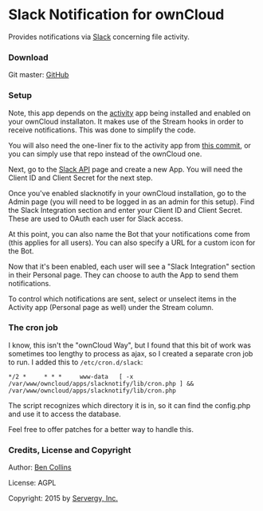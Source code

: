 # Slack Notification for ownCloud

Provides notifications via [Slack](https://slack.com/) concerning file 
activity.

### Download
Git master: [GitHub](https://ci.owncloud.org/job/server-master-linux/)

### Setup
Note, this app depends on the [activity](https://github.com/owncloud/activity)
app being installed and enabled on your ownCloud installaton. It makes use of
the Stream hooks in order to receive notifications. This was done to simplify
the code.

You will also need the one-liner fix to the activity app from [this commit](https://github.com/servergy/activity/commit/25966cbc5f6a8cf12a62ae9a697c3a1649f8a3d0),
or you can simply use that repo instead of the ownCloud one.

Next, go to the [Slack API](https://api.slack.com/applications) page and
create a new App. You will need the Client ID and Client Secret for the
next step.

Once you've enabled slacknotify in your ownCloud installation, go to the
Admin page (you will need to be logged in as an admin for this setup).
Find the Slack Integration section and enter your Client ID and Client
Secret. These are used to OAuth each user for Slack access.

At this point, you can also name the Bot that your notifications come from
(this applies for all users). You can also specify a URL for a custom
icon for the Bot.

Now that it's been enabled, each user will see a "Slack Integration"
section in their Personal page. They can choose to auth the App to send
them notifications.

To control which notifications are sent, select or unselect items in
the Activity app (Personal page as well) under the Stream column.

### The cron job

I know, this isn't the "ownCloud Way", but I found that this bit of
work was sometimes too lengthy to process as ajax, so I created a
separate cron job to run. I added this to `/etc/cron.d/slack`:

```
*/2 *     * * *     www-data   [ -x /var/www/owncloud/apps/slacknotify/lib/cron.php ] && /var/www/owncloud/apps/slacknotify/lib/cron.php
```

The script recognizes which directory it is in, so it can find the
config.php and use it to access the database.

Feel free to offer patches for a better way to handle this.

### Credits, License and Copyright
Author: [Ben Collins](mailto:ben.c@servergy.com)

License: AGPL

Copyright: 2015 by [Servergy, Inc.](http://www.servergy.com)
